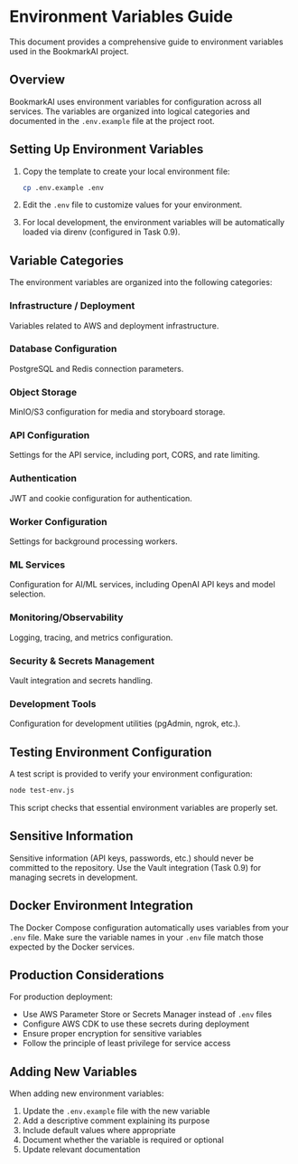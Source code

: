 # Environment Variables Guide

This document provides a comprehensive guide to environment variables used in the BookmarkAI project.

## Overview

BookmarkAI uses environment variables for configuration across all services. The variables are organized into logical categories and documented in the `.env.example` file at the project root.

## Setting Up Environment Variables

1. Copy the template to create your local environment file:
   ```bash
   cp .env.example .env
   ```

2. Edit the `.env` file to customize values for your environment.

3. For local development, the environment variables will be automatically loaded via direnv (configured in Task 0.9).

## Variable Categories

The environment variables are organized into the following categories:

### Infrastructure / Deployment
Variables related to AWS and deployment infrastructure.

### Database Configuration
PostgreSQL and Redis connection parameters.

### Object Storage
MinIO/S3 configuration for media and storyboard storage.

### API Configuration
Settings for the API service, including port, CORS, and rate limiting.

### Authentication
JWT and cookie configuration for authentication.

### Worker Configuration
Settings for background processing workers.

### ML Services
Configuration for AI/ML services, including OpenAI API keys and model selection.

### Monitoring/Observability
Logging, tracing, and metrics configuration.

### Security & Secrets Management
Vault integration and secrets handling.

### Development Tools
Configuration for development utilities (pgAdmin, ngrok, etc.).

## Testing Environment Configuration

A test script is provided to verify your environment configuration:

```bash
node test-env.js
```

This script checks that essential environment variables are properly set.

## Sensitive Information

Sensitive information (API keys, passwords, etc.) should never be committed to the repository. Use the Vault integration (Task 0.9) for managing secrets in development.

## Docker Environment Integration

The Docker Compose configuration automatically uses variables from your `.env` file. Make sure the variable names in your `.env` file match those expected by the Docker services.

## Production Considerations

For production deployment:
- Use AWS Parameter Store or Secrets Manager instead of `.env` files
- Configure AWS CDK to use these secrets during deployment
- Ensure proper encryption for sensitive variables
- Follow the principle of least privilege for service access

## Adding New Variables

When adding new environment variables:
1. Update the `.env.example` file with the new variable
2. Add a descriptive comment explaining its purpose
3. Include default values where appropriate
4. Document whether the variable is required or optional
5. Update relevant documentation